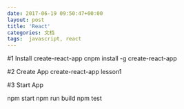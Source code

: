 ```yaml
---
date: 2017-06-19 09:50:47+00:00
layout: post
title: 'React'
categories: 文档
tags:  javascript, react
---
```


#1 Install create-react-app
cnpm install -g create-react-app

#2 Create App
create-react-app lesson1

#3 Start App

npm start
npm run build
npm test



